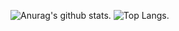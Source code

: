 <!--
**Takayyz/Takayyz** is a ✨ _special_ ✨ repository because its `README.md` (this file) appears on your GitHub profile.

Here are some ideas to get you started:

- 🔭 I’m currently working on ...
- 🌱 I’m currently learning ...
- 👯 I’m looking to collaborate on ...
- 🤔 I’m looking for help with ...
- 💬 Ask me about ...
- 📫 How to reach me: ...
- 😄 Pronouns: ...
- ⚡ Fun fact: ...
-->

![Anurag's github stats](https://github-readme-stats.vercel.app/api?username=Takayyz&count_private=true&show_icons=true&theme=tokyonight). 
![Top Langs](https://github-readme-stats.vercel.app/api/top-langs/?username=Takayyz&layout=compact&theme=tokyonight). 
